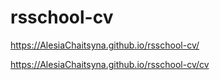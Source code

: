 # rsschool-cv
https://AlesiaChaitsyna.github.io/rsschool-cv/

https://AlesiaChaitsyna.github.io/rsschool-cv/cv
